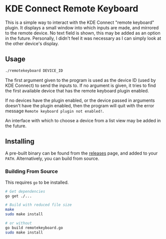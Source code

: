 # KDE Connect Remote Keyboard

This is a simple way to interact with the KDE Connect "remote keyboard" plugin. It displays a small window into which inputs are made, and mirrored to the remote device. No text field is shown, this may be added as an option in the future. Personally, I didn't feel it was necessary as I can simply look at the other device's display.

## Usage

```sh
./remotekeyboard DEVICE_ID
```

The first argument given to the program is used as the device ID (used by KDE Connect) to send the inputs to. If no argument is given, it tries to find the first available device that has the remote keyboard plugin enabled.

If no devices have the plugin enabled, or the device passed in arguments doesn't have the plugin enabled, then the program will quit with the error message `Remote keyboard plugin not enabled!`.

An interface with which to choose a device from a list view may be added in the future.

## Installing

A pre-built binary can be found from the [releases](https://github.com/zaxutic/kdeconnect-remotekeyboard/releases) page, and added to your `PATH`. Alternatively, you can build from source.

### Building From Source

This requires `go` to be installed.

```sh
# Get dependencies
go get ./...

# Build with reduced file size
make
sudo make install

# or without
go build remotekeyboard.go
sudo make install
```
